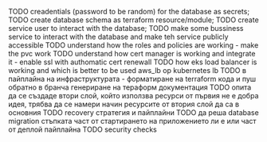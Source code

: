 TODO creadentials (password to be random) for the database as secrets; 
TODO create database schema as terraform resource/module; 
TODO create service user to interact with the database;
TODO make some bussiness service to interact with the database and make teh service publicly accessible
TODO understand how the roles and policies are working - make the pvc work
TODO understand how cert manager is working and integrate it - enable ssl with authomatic cert renewall
TODO how eks load balancer is working and which is better to be used aws_lb ор kubernetes lb
TODO в пайплайна на инфраструктурата - 
	форматиране на terraform кода и пуш обратно в бранча
	генериране на тераформ документация
TODO опита да се създаде втори слой, който използва ресурси от първия не е добра идея, трябва да се намери начин ресурсите от втория слой да са в основния
TODO recovery стратегия и пайплайни
TODO да реша database migration стъпката част от стартирането на приложението ли е или част от деплой пайплайна
TODO security checks
